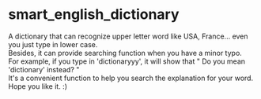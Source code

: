 # smart_english_dictionary 
A dictionary that can recognize upper letter word like USA, France... even you just type in lower case.   
Besides, it can provide searching function when you have a minor typo.  
For example, if you type in 'dictionaryyy', it will show that " Do you mean 'dictionary' instead? "   
It's a convenient function to help you search the explanation for your word.  
Hope you like it. :)

